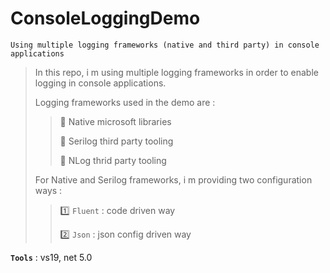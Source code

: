 # ConsoleLoggingDemo
```
Using multiple logging frameworks (native and third party) in console applications
```

> In this repo, i m using multiple logging frameworks in order to enable logging in console applications.
>
> Logging frameworks used in the demo are :
>
>> :pushpin: Native microsoft libraries
>>
>> :pushpin: Serilog third party tooling
>>
>> :pushpin: NLog thrid party tooling
>
> For Native and Serilog frameworks, i m providing two configuration ways :
>
>> :one: `Fluent` : code driven way
>>
>> :two: `Json` : json config driven way
>>
>

**`Tools`** : vs19, net 5.0